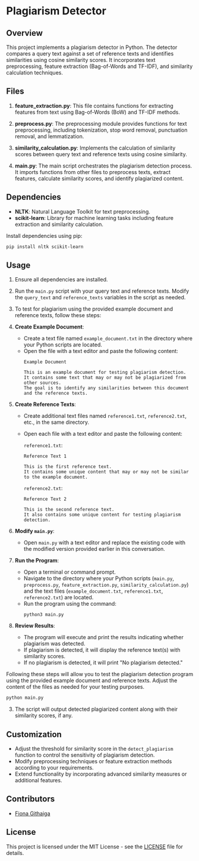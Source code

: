 # Plagiarism Detector

## Overview

This project implements a plagiarism detector in Python. The detector compares a query text against a set of reference texts and identifies similarities using cosine similarity scores. It incorporates text preprocessing, feature extraction (Bag-of-Words and TF-IDF), and similarity calculation techniques.

## Files

1. **feature_extraction.py**: This file contains functions for extracting features from text using Bag-of-Words (BoW) and TF-IDF methods.

2. **preprocess.py**: The preprocessing module provides functions for text preprocessing, including tokenization, stop word removal, punctuation removal, and lemmatization.

3. **similarity_calculation.py**: Implements the calculation of similarity scores between query text and reference texts using cosine similarity.

4. **main.py**: The main script orchestrates the plagiarism detection process. It imports functions from other files to preprocess texts, extract features, calculate similarity scores, and identify plagiarized content.

## Dependencies

- **NLTK**: Natural Language Toolkit for text preprocessing.
- **scikit-learn**: Library for machine learning tasks including feature extraction and similarity calculation.

Install dependencies using pip:

```bash
pip install nltk scikit-learn
```

## Usage

1. Ensure all dependencies are installed.
2. Run the `main.py` script with your query text and reference texts. Modify the `query_text` and `reference_texts` variables in the script as needed.
3. To test for plagiarism using the provided example document and reference texts, follow these steps:

1. **Create Example Document**:
   - Create a text file named `example_document.txt` in the directory where your Python scripts are located.
   - Open the file with a text editor and paste the following content:
     ```
     Example Document

     This is an example document for testing plagiarism detection.
     It contains some text that may or may not be plagiarized from other sources.
     The goal is to identify any similarities between this document and the reference texts.
     ```

2. **Create Reference Texts**:
   - Create additional text files named `reference1.txt`, `reference2.txt`, etc., in the same directory.
   - Open each file with a text editor and paste the following content:

     `reference1.txt`:
     ```
     Reference Text 1

     This is the first reference text.
     It contains some unique content that may or may not be similar to the example document.
     ```

     `reference2.txt`:
     ```
     Reference Text 2

     This is the second reference text.
     It also contains some unique content for testing plagiarism detection.
     ```

3. **Modify `main.py`**:
   - Open `main.py` with a text editor and replace the existing code with the modified version provided earlier in this conversation.

4. **Run the Program**:
   - Open a terminal or command prompt.
   - Navigate to the directory where your Python scripts (`main.py`, `preprocess.py`, `feature_extraction.py`, `similarity_calculation.py`) and the text files (`example_document.txt`, `reference1.txt`, `reference2.txt`) are located.
   - Run the program using the command:
     ```
     python3 main.py
     ```

5. **Review Results**:
   - The program will execute and print the results indicating whether plagiarism was detected.
   - If plagiarism is detected, it will display the reference text(s) with similarity scores.
   - If no plagiarism is detected, it will print "No plagiarism detected."

Following these steps will allow you to test the plagiarism detection program using the provided example document and reference texts. Adjust the content of the files as needed for your testing purposes.

```bash
python main.py
```

3. The script will output detected plagiarized content along with their similarity scores, if any.

## Customization

- Adjust the threshold for similarity score in the `detect_plagiarism` function to control the sensitivity of plagiarism detection.
- Modify preprocessing techniques or feature extraction methods according to your requirements.
- Extend functionality by incorporating advanced similarity measures or additional features.

## Contributors

- [Fiona Githaiga](https://github.com/FionaG26)

## License

This project is licensed under the MIT License - see the [LICENSE](LICENSE) file for details.
